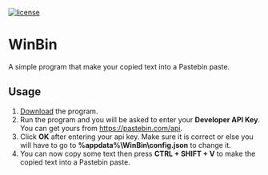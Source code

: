 [![license](https://img.shields.io/github/license/mashape/apistatus.svg) ](LICENSE)

# WinBin
A simple program that make your copied text into a Pastebin paste.

## Usage
1) [Download](https://github.com/HaqGamer/winbin/releases) the program.
2) Run the program and you will be asked to enter your **Developer API Key**. You can get yours from https://pastebin.com/api.
3) Click **OK** after entering your api key. Make sure it is correct or else you will have to go to **%appdata%\WinBin\config.json** to change it.
4) You can now copy some text then press **CTRL + SHIFT + V** to make the copied text into a Pastebin paste.

